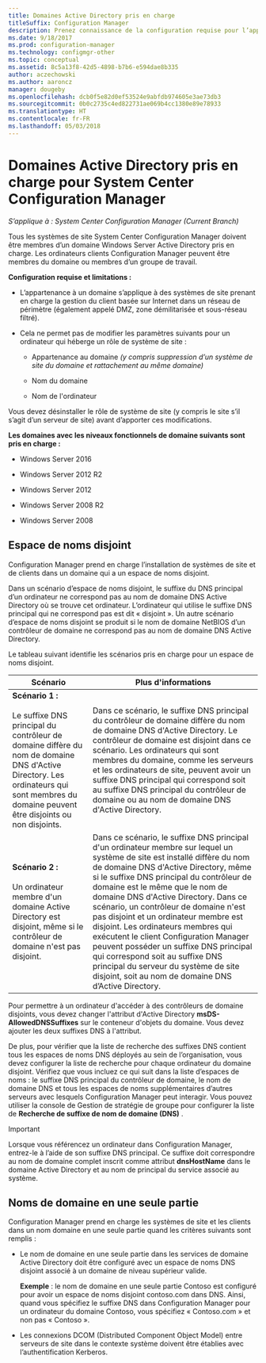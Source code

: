 ```yaml
---
title: Domaines Active Directory pris en charge
titleSuffix: Configuration Manager
description: Prenez connaissance de la configuration requise pour l’appartenance d’un système de site System Center Configuration Manager à un domaine Active Directory.
ms.date: 9/18/2017
ms.prod: configuration-manager
ms.technology: configmgr-other
ms.topic: conceptual
ms.assetid: 8c5a13f8-42d5-4898-b7b6-e594dae8b335
author: aczechowski
ms.author: aaroncz
manager: dougeby
ms.openlocfilehash: dcb0f5e82d0ef53524e9abfdb974605e3ae73db3
ms.sourcegitcommit: 0b0c2735c4ed822731ae069b4cc1380e89e78933
ms.translationtype: HT
ms.contentlocale: fr-FR
ms.lasthandoff: 05/03/2018
---
```

# <a name="supported-active-directory-domains-for-system-center-configuration-manager"></a>Domaines Active Directory pris en charge pour System Center Configuration Manager

*S’applique à : System Center Configuration Manager (Current Branch)*

Tous les systèmes de site System Center Configuration Manager doivent être membres d’un domaine Windows Server Active Directory pris en charge. Les ordinateurs clients Configuration Manager peuvent être membres du domaine ou membres d’un groupe de travail.  

 **Configuration requise et limitations :**  

-   L’appartenance à un domaine s’applique à des systèmes de site prenant en charge la gestion du client basée sur Internet dans un réseau de périmètre (également appelé DMZ, zone démilitarisée et sous-réseau filtré).  

-   Cela ne permet pas de modifier les paramètres suivants pour un ordinateur qui héberge un rôle de système de site :  

    -   Appartenance au domaine *(y compris suppression d’un système de site du domaine et rattachement au même domaine)*

    -   Nom du domaine  

    -   Nom de l'ordinateur  

Vous devez désinstaller le rôle de système de site (y compris le site s’il s’agit d’un serveur de site) avant d’apporter ces modifications.  

**Les domaines avec les niveaux fonctionnels de domaine suivants sont pris en charge :**  
- Windows Server 2016

- Windows Server 2012 R2  

- Windows Server 2012

- Windows Server 2008 R2

- Windows Server 2008  







##  <a name="bkmk_Disjoint"></a> Espace de noms disjoint  
Configuration Manager prend en charge l’installation de systèmes de site et de clients dans un domaine qui a un espace de noms disjoint.  

Dans un scénario d’espace de noms disjoint, le suffixe du DNS principal d’un ordinateur ne correspond pas au nom de domaine DNS Active Directory où se trouve cet ordinateur. L’ordinateur qui utilise le suffixe DNS principal qui ne correspond pas est dit « disjoint ». Un autre scénario d’espace de noms disjoint se produit si le nom de domaine NetBIOS d’un contrôleur de domaine ne correspond pas au nom de domaine DNS Active Directory.  

Le tableau suivant identifie les scénarios pris en charge pour un espace de noms disjoint.  

|Scénario|Plus d'informations|  
|--------------|----------------------|  
|**Scénario 1 :**<br /><br /> Le suffixe DNS principal du contrôleur de domaine diffère du nom de domaine DNS d'Active Directory. Les ordinateurs qui sont membres du domaine peuvent être disjoints ou non disjoints.|Dans ce scénario, le suffixe DNS principal du contrôleur de domaine diffère du nom de domaine DNS d'Active Directory. Le contrôleur de domaine est disjoint dans ce scénario. Les ordinateurs qui sont membres du domaine, comme les serveurs et les ordinateurs de site, peuvent avoir un suffixe DNS principal qui correspond soit au suffixe DNS principal du contrôleur de domaine ou au nom de domaine DNS d'Active Directory.|  
|**Scénario 2 :**<br /><br /> Un ordinateur membre d'un domaine Active Directory est disjoint, même si le contrôleur de domaine n'est pas disjoint.|Dans ce scénario, le suffixe DNS principal d'un ordinateur membre sur lequel un système de site est installé diffère du nom de domaine DNS d'Active Directory, même si le suffixe DNS principal du contrôleur de domaine est le même que le nom de domaine DNS d'Active Directory. Dans ce scénario, un contrôleur de domaine n'est pas disjoint et un ordinateur membre est disjoint. Les ordinateurs membres qui exécutent le client Configuration Manager peuvent posséder un suffixe DNS principal qui correspond soit au suffixe DNS principal du serveur du système de site disjoint, soit au nom de domaine DNS d’Active Directory.|  

 Pour permettre à un ordinateur d'accéder à des contrôleurs de domaine disjoints, vous devez changer l'attribut d'Active Directory **msDS-AllowedDNSSuffixes** sur le conteneur d'objets du domaine. Vous devez ajouter les deux suffixes DNS à l'attribut.  

 De plus, pour vérifier que la liste de recherche des suffixes DNS contient tous les espaces de noms DNS déployés au sein de l’organisation, vous devez configurer la liste de recherche pour chaque ordinateur du domaine disjoint. Vérifiez que vous incluez ce qui suit dans la liste d’espaces de noms : le suffixe DNS principal du contrôleur de domaine, le nom de domaine DNS et tous les espaces de noms supplémentaires d’autres serveurs avec lesquels Configuration Manager peut interagir. Vous pouvez utiliser la console de Gestion de stratégie de groupe pour configurer la liste de **Recherche de suffixe de nom de domaine (DNS)** .  

> [!IMPORTANT]  
>  Lorsque vous référencez un ordinateur dans Configuration Manager, entrez-le à l’aide de son suffixe DNS principal. Ce suffixe doit correspondre au nom de domaine complet inscrit comme attribut **dnsHostName** dans le domaine Active Directory et au nom de principal du service associé au système.  

##  <a name="bkmk_SLD"></a> Noms de domaine en une seule partie  
 Configuration Manager prend en charge les systèmes de site et les clients dans un nom domaine en une seule partie quand les critères suivants sont remplis :  

-   Le nom de domaine en une seule partie dans les services de domaine Active Directory doit être configuré avec un espace de noms DNS disjoint associé à un domaine de niveau supérieur valide.  

     **Exemple** : le nom de domaine en une seule partie Contoso est configuré pour avoir un espace de noms disjoint contoso.com dans DNS. Ainsi, quand vous spécifiez le suffixe DNS dans Configuration Manager pour un ordinateur du domaine Contoso, vous spécifiez « Contoso.com » et non pas « Contoso ».  

-   Les connexions DCOM (Distributed Component Object Model) entre serveurs de site dans le contexte système doivent être établies avec l’authentification Kerberos.  
